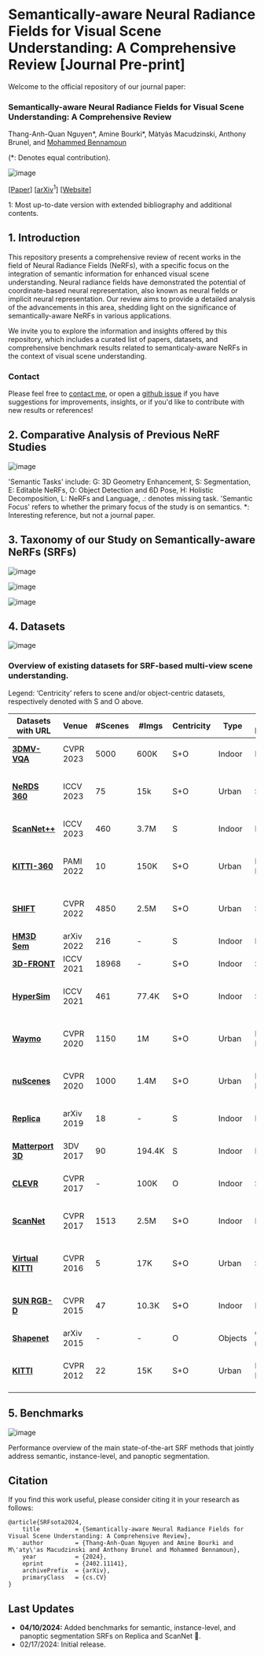 # Semantically-aware Neural Radiance Fields for Visual Scene Understanding: A Comprehensive Review [Journal Pre-print]
Welcome to the official repository of our journal paper: 

### Semantically-aware Neural Radiance Fields for Visual Scene Understanding: A Comprehensive Review

Thang-Anh-Quan Nguyen*, Amine Bourki*, Màtyàs Macudzinski, Anthony Brunel, and [Mohammed Bennamoun](https://research-repository.uwa.edu.au/en/persons/mohammed-bennamoun)

(*: Denotes equal contribution).
  
![image](https://github.com/abourki/SoTA-Semantically-aware-NeRFs/assets/12202074/89ed66ae-7f9c-4bec-a388-ad7a5fd650c9)


  [[Paper]()]     [[arXiv](https://arxiv.org/pdf/2402.11141.pdf)$^1$]     [[Website](https://arxiv.org/pdf/2402.11141.pdf)]
  
$1$: Most up-to-date version with extended bibliography and additional contents.

## 1. Introduction
This repository presents a comprehensive review of recent works in the field of Neural Radiance Fields (NeRFs), with a specific focus on the integration of semantic information for enhanced visual scene understanding. Neural radiance fields have demonstrated the potential of coordinate-based neural representation, also known as neural fields or implicit neural representation. Our review aims to provide a detailed analysis of the advancements in this area, shedding light on the significance of semantically-aware NeRFs in various applications.

We invite you to explore the information and insights offered by this repository, which includes a curated list of papers, datasets, and comprehensive benchmark results related to semanticaly-aware NeRFs in the context of visual scene understanding.

### Contact
Please feel free to [contact me](mailto:amine.bourki@inception-lab.com), or open a [github issue](https://github.com/abourki/SoTA-Semantically-aware-NeRFs/issues) if you have suggestions for improvements, insights, or if you'd like to contribute with new results or references!


## 2. Comparative Analysis of Previous NeRF Studies

![image](https://github.com/abourki/SoTA-Semantically-aware-NeRFs/assets/12202074/84cec94a-6c82-4307-b8c7-20dc37d0ea16)

'Semantic Tasks' include: G: 3D Geometry Enhancement, S: Segmentation, E: Editable NeRFs,
O: Object Detection and 6D Pose, H: Holistic Decomposition, L: NeRFs and Language, .: denotes missing task. 
'Semantic Focus' refers to whether the primary focus of the study is on semantics. *: Interesting reference, but not a journal paper.

## 3. Taxonomy of our Study on Semantically-aware NeRFs (SRFs)

![image](https://github.com/abourki/SoTA-Semantically-aware-NeRFs/assets/12202074/b321080b-3282-4f94-b528-9f8959057778)

![image](https://github.com/abourki/SoTA-Semantically-aware-NeRFs/assets/12202074/9bf9ee8f-a8fb-4aff-bf51-05399a001e44)


![image](https://github.com/abourki/SoTA-Semantically-aware-NeRFs/assets/12202074/fff8b4a2-917f-4fde-9d53-04cc52f3eb34)


## 4. Datasets

![image](https://github.com/abourki/SoTA-Semantically-aware-NeRFs/assets/12202074/71ae6de8-ad3e-4015-aebb-05d998879cfd)

### Overview of existing datasets for SRF-based multi-view scene understanding.
Legend: ‘Centricity’ refers to scene and/or object-centric datasets, respectively denoted with S and O above.



| **Datasets with URL**                                                                                      | **Venue**          | **#Scenes**           | **#Imgs**           | **Centricity**          | **Type**          | **Data Modalities**          | **Annotations**                           |
|------------------------------------------------------------------------------------------------------------|--------------------|-----------------------|---------------------|-------------------------|-------------------|------------------------------|-------------------------------------------|
| **[3DMV-VQA](https://vis-www.cs.umass.edu/3d-clr/)**                                                       | CVPR 2023          | 5000                  | 600K                | S+O                     | Indoor            | RGB                          | Visual question & answer                  | 
| **[NeRDS 360](https://zubair-irshad.github.io/projects/neo360.html)**                                      | ICCV 2023          | 75                    | 15k                 | S+O                     | Urban             | Synthetic                    | 3D object boxes; 2D panoptic segmentation |
| **[ScanNet++](https://cy94.github.io/scannetpp/)**                                                         | ICCV 2023          | 460                   | 3.7M                | S                       | Indoor            | RGB-D                        | 2D/3D panoptic segmentation               |
| **[KITTI-360](https://www.cvlibs.net/datasets/kitti-360/)**                                                | PAMI 2022          | 10                    | 150K                | S+O                     | Urban             | RGB & LiDAR                  | 2D/3D object boxes; 2D panoptic segmentation|
| **[SHIFT](https://www.vis.xyz/shift/)**                                                                    | CVPR 2022          | 4850                  | 2.5M                | S+O                     | Urban             | Synthetic                    | 2D/3D object boxes; 2D panoptic segmentation|
| **[HM3D Sem](https://aihabitat.org/datasets/hm3d-semantics/)**                                             | arXiv 2022         | 216                   | -                   | S                       | Indoor            | Mesh                         | 3D semantic segmentation                  |
| **[3D-FRONT](https://tianchi.aliyun.com/specials/promotion/alibaba-3d-scene-dataset)**                     | ICCV 2021          | 18968                 | -                   | S+O                     | Indoor            | Synthetic                    | 3D semantic segmentation                  | 
| **[HyperSim](https://github.com/apple/ml-hypersim)**                                                       | ICCV 2021          | 461                   | 77.4K               | S+O                     | Indoor            | Synthetic                    | 2D/3D object boxes; 2D/3D panoptic segmentation|
| **[Waymo](https://waymo.com/open/)**                                                                       | CVPR 2020          | 1150                  | 1M                  | S+O                     | Urban             | RGB & LiDAR                  | 2D/3D object boxes; 2D panoptic segmentation|
| **[nuScenes](https://www.nuscenes.org/)**                                                                  | CVPR 2020          | 1000                  | 1.4M                | S+O                     | Urban             | RGB & LiDAR                  | 3D object boxes; 2D panoptic segmentation |
| **[Replica](https://github.com/facebookresearch/Replica-Dataset)**                                         | arXiv 2019         | 18                    | -                   | S                       | Indoor            | Mesh                         | 2D/3D panoptic segmentation               |
| **[Matterport 3D](https://niessner.github.io/Matterport//)**                                               | 3DV 2017           | 90                    | 194.4K              | S                       | Indoor            | RGB-D                        | 2D/3D panoptic segmentation               |
| **[CLEVR](https://cs.stanford.edu/people/jcjohns/clevr/)**                                                 | CVPR 2017          | -                     | 100K                | O                       | Indoor            | Synthetic                    | Visual question & answer                  |
| **[ScanNet](http://www.scan-net.org/)**                                                                    | CVPR 2017          | 1513                  | 2.5M                | S+O                     | Indoor            | RGB-D                        | 3D object boxes; 2D/3D panoptic segmentation|
| **[Virtual KITTI](https://europe.naverlabs.com/research/computer-vision/proxy-virtual-worlds-vkitti-2/)**  | CVPR 2016          | 5                     | 17K                 | S+O                     | Urban             | Synthetic                    | 2D/3D object boxes; 2D panoptic segmentation|
| **[SUN RGB-D](https://rgbd.cs.princeton.edu/)**                                                            | CVPR 2015          | 47                    | 10.3K               | S+O                     | Indoor            | RGB-D                        | 2D/3D object boxes; 2D panoptic segmentation|
| **[Shapenet](https://shapenet.org/)**                                                                      | arXiv 2015         | -                     | -                   | O                       | Objects           | CAD model                    | 3D part segmentation                      |
| **[KITTI](https://www.cvlibs.net/datasets/kitti/)**                                                        | CVPR 2012          | 22                    | 15K                 | S+O                     | Urban             | RGB & LiDAR                  | 2D/3D object boxes; 2D panoptic segmentation|

## 5. Benchmarks

![image](https://github.com/abourki/SoTA-Semantically-aware-NeRFs/assets/12202074/dfdea885-27f4-4712-b933-701cbd48a125)

Performance overview of the main state-of-the-art SRF methods that jointly address semantic, instance-level, and panoptic segmentation. 

## Citation
If you find this work useful, please consider citing it in your research as follows:

```
@article{SRFsota2024,
    title          = {Semantically-aware Neural Radiance Fields for Visual Scene Understanding: A Comprehensive Review},
    author         = {Thang-Anh-Quan Nguyen and Amine Bourki and M\'aty\'as Macudzinski and Anthony Brunel and Mohammed Bennamoun},
    year           = {2024},
    eprint         = {2402.11141},
    archivePrefix  = {arXiv},
    primaryClass   = {cs.CV}
}
```


## Last Updates
- **04/10/2024:** Added benchmarks for semantic, instance-level, and panoptic segmentation SRFs on Replica and ScanNet :rocket:.
- 02/17/2024: Initial release.
